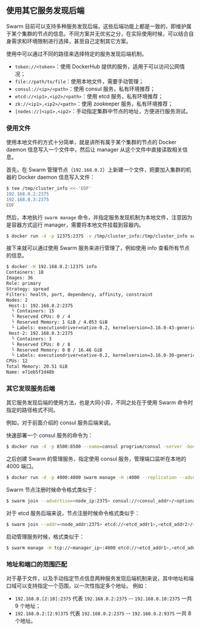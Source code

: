 ## 使用其它服务发现后端

Swarm 目前可以支持多种服务发现后端，这些后端功能上都是一致的，即维护属于某个集群的节点的信息。不同方案并无优劣之分，在实际使用时候，可以结合自身需求和环境限制进行选择，甚至自己定制其它方案。

使用中可以通过不同的路径来选择特定的服务发现后端机制。

* `token://<token>`：使用 DockerHub 提供的服务，适用于可以访问公网情况；
* `file://path/to/file`：使用本地文件，需要手动管理；
* `consul://<ip>/<path>`：使用 consul 服务，私有环境推荐；
* `etcd://<ip1>,<ip2>/<path>`：使用 etcd 服务，私有环境推荐；
* `zk://<ip1>,<ip2>/<path>`：使用 zookeeper 服务，私有环境推荐；
* `[nodes://]<ip1>,<ip2>`：手动指定集群中节点的地址，方便进行服务测试。

### 使用文件

使用本地文件的方式十分简单，就是讲所有属于某个集群的节点的 Docker daemon 信息写入一个文件中，然后让 manager 从这个文件中直接读取相关信息。

首先，在 Swarm 管理节点（`192.168.0.2`）上新建一个文件，把要加入集群的机器的 Docker daemon 信息写入文件：

```sh
$ tee /tmp/cluster_info <<-'EOF'
192.168.0.2:2375
192.168.0.3:2375
EOF
```

然后，本地执行 `swarm manage` 命令，并指定服务发现机制为本地文件，注意因为是容器方式运行 manager，需要将本地文件挂载到容器内。

```sh
$ docker run -d -p 12375:2375 -v /tmp/cluster_info:/tmp/cluster_info swarm manage file:///tmp/cluster_info
```

接下来就可以通过使用 Swarm 服务来进行管理了，例如使用 info 查看所有节点的信息。

```sh
$ docker -H 192.168.0.2:12375 info
Containers: 18
Images: 36
Role: primary
Strategy: spread
Filters: health, port, dependency, affinity, constraint
Nodes: 2
 Host-1: 192.168.0.2:2375
  └ Containers: 15
  └ Reserved CPUs: 0 / 4
  └ Reserved Memory: 1 GiB / 4.053 GiB
  └ Labels: executiondriver=native-0.2, kernelversion=3.16.0-43-generic, operatingsystem=Ubuntu 14.04.3 LTS, storagedriver=aufs
 Host-2: 192.168.0.3:2375
  └ Containers: 3
  └ Reserved CPUs: 0 / 8
  └ Reserved Memory: 0 B / 16.46 GiB
  └ Labels: executiondriver=native-0.2, kernelversion=3.16.0-30-generic, operatingsystem=Ubuntu 14.04.3 LTS, storagedriver=aufs
CPUs: 12
Total Memory: 20.51 GiB
Name: e71eb5f1d48b
```

### 其它发现服务后端
其它服务发现后端的使用方法，也是大同小异，不同之处在于使用 Swarm 命令时指定的路径格式不同。

例如，对于前面介绍的 consul 服务后端来说。

快速部署一个 consul 服务的命令为：

```sh
$ docker run -d -p 8500:8500 --name=consul progrium/consul -server -bootstrap
```

之后创建 Swarm 的管理服务，指定使用 consul 服务，管理端口监听在本地的 4000 端口。

```sh
$ docker run -d -p 4000:4000 swarm manage -H :4000 --replication --advertise <manager_ip>:4000 consul://<consul_ip>:8500
```

Swarm 节点注册时候命令格式类似于：

```sh
$ swarm join --advertise=<node_ip:2375> consul://<consul_addr>/<optional path prefix>
```

对于 etcd 服务后端来说，节点注册时候命令格式类似于：

```sh
$ swarm join --addr=<node_addr:2375> etcd://<etcd_addr1>,<etcd_addr2>/<optional path prefix>
```
启动管理服务时候，格式类似于：

```sh
$ swarm manage -H tcp://<manager_ip>:4000 etcd://<etcd_addr1>,<etcd_addr2>/<optional path prefix>
```

### 地址和端口的范围匹配
对于基于文件，以及手动指定节点信息两种服务发现后端机制来说，其中地址和端口域可以支持指定一个范围，以一次性指定多个地址。
例如：

* `192.168.0.[2:10]:2375` 代表 `192.168.0.2:2375` -- `192.168.0.10:2375` 一共 9 个地址；
* `192.168.0.2:[2:9]375` 代表 `192.168.0.2:2375` -- `192.168.0.2:9375` 一共 8 个地址。